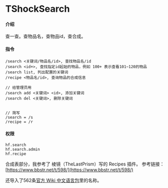 # TShockSearch

#### 介绍
查一查。查物品名，查物品id，查合成。

#### 指令
```
/search <关键词/物品名/id>, 查找物品名/id
/search <id+>, 查找指定id起始的物品，例如 100+ 表示查看101~120的物品
/search list, 列出配置的关键词
/recipe <物品名/id>, 查询物品的合成信息

// 给管理员用
/search add <关键词> <id>, 添加关键词
/search del <关键词>, 删除关键词


// 简写
/search = /s
/recipe = /r
```

#### 权限
```
hf.search
hf.search.admin
hf.recipe
```


合成表部分，我参考了 棱镜（TheLastPrism）写的 Recipes 插件。
参考链接：[https://www.bbstr.net/t/598/](https://www.bbstr.net/t/598/)

还导入了562条[官方 Wiki 中文语言包](https://steamcommunity.com/sharedfiles/filedetails/?id=2440470208)里的名称。
